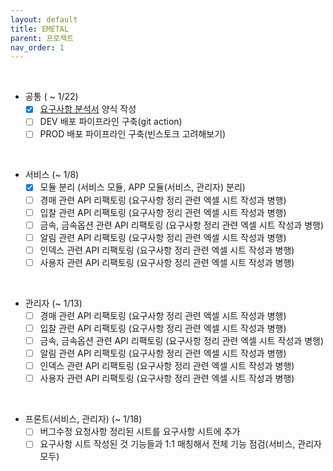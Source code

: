 ```yaml
---
layout: default
title: EMETAL
parent: 프로젝트
nav_order: 1
---
```


<br>

- 공통 ( ~ 1/22)
  - [x] [요구사항 분석서](https://docs.google.com/spreadsheets/d/1lHmKznsJedaJZUxCLBaDLrUYgLfKVEgiVh3mCPJBUC8/edit#gid=0) 양식 작성
  - [ ] DEV 배포 파이프라인 구축(git action)
  - [ ] PROD 배포 파이프라인 구축(빈스토크 고려해보기)

<br>

- 서비스 (~ 1/8)
  - [x] 모듈 분리 (서비스 모듈, APP 모듈(서비스, 관리자) 분리)
  - [ ] 경매 관련 API 리팩토링 (요구사항 정리 관련 엑셀 시트 작성과 병행)
  - [ ] 입찰 관련 API 리팩토링 (요구사항 정리 관련 엑셀 시트 작성과 병행)
  - [ ] 금속, 금속옵션 관련 API 리팩토링 (요구사항 정리 관련 엑셀 시트 작성과 병행)
  - [ ] 알림 관련 API 리팩토링 (요구사항 정리 관련 엑셀 시트 작성과 병행)
  - [ ] 인덱스 관련 API 리팩토링 (요구사항 정리 관련 엑셀 시트 작성과 병행)
  - [ ] 사용자 관련 API 리팩토링 (요구사항 정리 관련 엑셀 시트 작성과 병행)

<br>    

- 관리자 (~ 1/13)
  - [ ] 경매 관련 API 리팩토링 (요구사항 정리 관련 엑셀 시트 작성과 병행)
  - [ ] 입찰 관련 API 리팩토링 (요구사항 정리 관련 엑셀 시트 작성과 병행)
  - [ ] 금속, 금속옵션 관련 API 리팩토링 (요구사항 정리 관련 엑셀 시트 작성과 병행)
  - [ ] 알림 관련 API 리팩토링 (요구사항 정리 관련 엑셀 시트 작성과 병행)
  - [ ] 인덱스 관련 API 리팩토링 (요구사항 정리 관련 엑셀 시트 작성과 병행)
  - [ ] 사용자 관련 API 리팩토링 (요구사항 정리 관련 엑셀 시트 작성과 병행)

<br>

- 프론트(서비스, 관리자) (~ 1/18)
  - [ ] 버그수정 요청사항 정리된 시트를 요구사항 시트에 추가  
  - [ ] 요구사항 시트 작성된 것 기능들과 1:1 매칭해서 전체 기능 점검(서비스, 관리자 모두)
